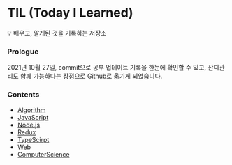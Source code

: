 # TIL (Today I Learned)

💡 배우고, 알게된 것을 기록하는 저장소

### Prologue
2021년 10월 27일, commit으로 공부 업데이트 기록을 한눈에 확인할 수 있고, 잔디관리도 함께 가능하다는 장점으로 Github로 옮기게 되었습니다.

### Contents

- [Algorithm](https://github.com/cue28/TIL/tree/main/Algorithm)
- [JavaScript](https://github.com/cue28/TIL/tree/main/JavaScript)
- [Node.js](https://github.com/cue28/TIL/tree/main/Node.js)
- [Redux](https://github.com/cue28/TIL/tree/main/Redux)
- [TypeScirpt](https://github.com/cue28/TIL/tree/main/TypeScript)
- [Web](https://github.com/cue28/TIL/tree/main/Web)
- [ComputerScience](https://github.com/cue28/TIL/tree/main/computerScience)
